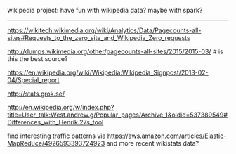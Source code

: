 wikipedia project: have fun with wikipedia data? maybe with spark?

---

https://wikitech.wikimedia.org/wiki/Analytics/Data/Pagecounts-all-sites#Requests_to_the_zero_site_and_Wikipedia_Zero_requests

http://dumps.wikimedia.org/other/pagecounts-all-sites/2015/2015-03/ # is this the best source?

https://en.wikipedia.org/wiki/Wikipedia:Wikipedia_Signpost/2013-02-04/Special_report

http://stats.grok.se/

http://en.wikipedia.org/w/index.php?title=User_talk:West.andrew.g/Popular_pages/Archive_1&oldid=537389549#Differences_with_Henrik.27s_tool


find interesting traffic patterns via https://aws.amazon.com/articles/Elastic-MapReduce/4926593393724923 and more recent wikistats data?
